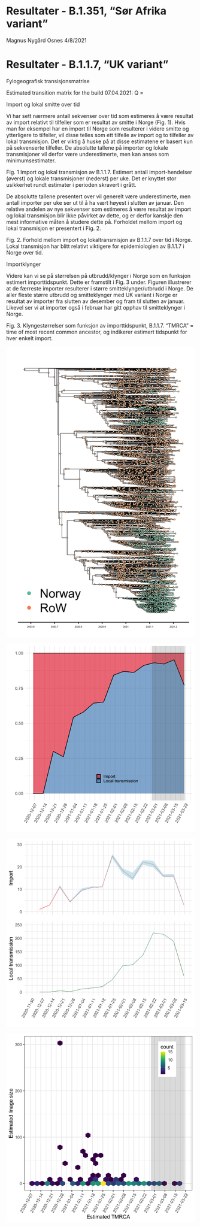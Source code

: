 Resultater - B.1.351, “Sør Afrika variant”
================
Magnus Nygård Osnes
4/8/2021

# Resultater - B.1.1.7, “UK variant”

Fylogeografisk transisjonsmatrise

Estimated transition matrix for the build 07.04.2021: Q =

Import og lokal smitte over tid

Vi har sett nærmere antall sekvenser over tid som estimeres å være
resultat av import relativt til tilfeller som er resultat av smitte i
Norge (Fig. 1). Hvis man for eksempel har en import til Norge som
resulterer i videre smitte og ytterligere to tilfeller, vil disse telles
som ett tilfelle av import og to tilfeller av lokal transmisjon. Det er
viktig å huske på at disse estimatene er basert kun på sekvenserte
tilfeller. De absolutte tallene på importer og lokale transmisjoner vil
derfor være underestimerte, men kan anses som minimumsestimater.

Fig. 1 Import og lokal transmisjon av B.1.1.7. Estimert antall
import-hendelser (øverst) og lokale transmisjoner (nederst) per uke. Det
er knyttet stor usikkerhet rundt estimater i perioden skravert i grått.

De absolutte tallene presentert over vil generelt være underestimerte,
men antall importer per uke ser ut til å ha vært høyest i slutten av
januar. Den relative andelen av nye sekvenser som estimeres å være
resultat av import og lokal transmisjon blir ikke påvirket av dette, og
er derfor kanskje den mest informative måten å studere dette på.
Forholdet mellom import og lokal transmisjon er presentert i Fig. 2.

Fig. 2. Forhold mellom import og lokaltransmisjon av B.1.1.7 over tid i
Norge. Lokal transmisjon har blitt relativt viktigere for epidemiologien
av B.1.1.7 i Norge over tid.

Importklynger

Videre kan vi se på størrelsen på utbrudd/klynger i Norge som en
funksjon estimert importtidspunkt. Dette er framstilt i Fig. 3 under.
Figuren illustrerer at de færreste importer resulterer i større
smitteklynger/utbrudd i Norge. De aller fleste større utbrudd og
smitteklynger med UK variant i Norge er resultat av importer fra slutten
av desember og fram til slutten av januar. Likevel ser vi at importer
også i februar har gitt opphav til smitteklynger i Norge.

Fig. 3. Klyngestørrelser som funksjon av importtidspunkt, B.1.1.7.
“TMRCA” = time of most recent common ancestor, og indikerer estimert
tidspunkt for hver enkelt import.

![](UK_results_files/figure-gfm/unnamed-chunk-1-1.png)<!-- -->

![](UK_results_files/figure-gfm/unnamed-chunk-4-1.png)<!-- -->

![](UK_results_files/figure-gfm/unnamed-chunk-6-1.png)<!-- -->

![](UK_results_files/figure-gfm/unnamed-chunk-7-1.png)<!-- -->
